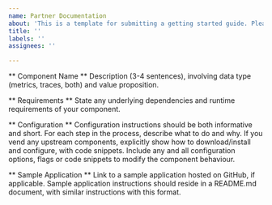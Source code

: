 ```yaml
---
name: Partner Documentation
about: 'This is a template for submitting a getting started guide. Please include images in .png format for any diagrams.'
title: ''
labels: ''
assignees: ''

---
```


** Component Name **
Description (3-4 sentences), involving data type (metrics, traces, both) and value proposition.

** Requirements **
State any underlying dependencies and runtime requirements of your component.

** Configuration **
Configuration instructions should be both informative and short. For each step in the process, describe what to do and why. If you vend any upstream components, explicitly show how to download/install and configure, with code snippets. Include any and all configuration options, flags or code snippets to modify the component behaviour.

** Sample Application **
Link to a sample application hosted on GitHub, if applicable. Sample application instructions should reside in a README.md document, with similar instructions with this format.
